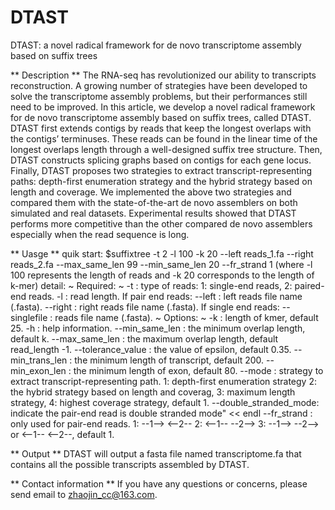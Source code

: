 # DTAST
DTAST: a novel radical framework for de novo transcriptome assembly based on suffix trees

** Description **
The RNA-seq has revolutionized our ability to transcripts
reconstruction. A growing number of strategies have been developed to
solve the transcriptome assembly problems, but their performances still
need to be improved. In this article, we develop a novel radical framework
for de novo transcriptome assembly based on suffix trees, called
DTAST. DTAST first extends contigs by reads that keep the longest
overlaps with the contigs’ terminuses. These reads can be found in the
linear time of the longest overlaps length through a well-designed suffix
tree structure. Then, DTAST constructs splicing graphs based on contigs
for each gene locus. Finally, DTAST proposes two strategies to extract
transcript-representing paths: depth-first enumeration strategy and
the hybrid strategy based on length and coverage. We implemented the
above two strategies and compared them with the state-of-the-art de novo
assemblers on both simulated and real datasets. Experimental results
showed that DTAST performs more competitive than the other compared
de novo assemblers especially when the read sequence is long.

** Uasge **
quik start:
$suffixtree -t 2 -l 100 -k 20 --left reads_1.fa --right reads_2.fa --max_same_len 99 --min_same_len 20 --fr_strand 1 (where -l 100 represents the length of reads and -k 20 corresponds to the length of k-mer)
detail:
~ Required: ~ -t : type of reads: 1: single-end reads, 2: paired-end reads. -l : read length. If pair end reads: --left : left reads file name (.fasta). --right : right reads file name (.fasta). If single end reads: --singlefile : reads file name (.fasta). ~ Options: ~ -k : length of kmer, default 25. -h : help information. --min_same_len : the minimum overlap length, default k. --max_same_len : the maximum overlap length, default read_length -1. --tolerance_value : the value of epsilon, default 0.35. --min_trans_len : the minimum length of transcript, default 200. --min_exon_len : the minimum length of exon, default 80. --mode : strategy to extract transcript-representing path. 1: depth-first enumeration strategy 2: the hybrid strategy based on length and coverag, 3: maximum length strategy, 4: highest coverage strategy, default 1. --double_stranded_mode: indicate the pair-end read is double stranded mode" << endl --fr_strand : only used for pair-end reads. 1: --1--> <--2-- 2: <--1-- --2--> 3: --1--> --2--> or <--1-- <--2--, default 1.

** Output **
DTAST will output a fasta file named transcriptome.fa that contains all the possible transcripts assembled by DTAST.

** Contact information **
If you have any questions or concerns, please send email to zhaojin_cc@163.com.
